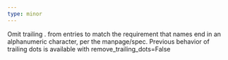 ```yaml
---
type: minor
---
```

Omit trailing . from entries to match the requirement that names end in an alphanumeric character, per the manpage/spec. Previous behavior of trailing dots is available with remove_trailing_dots=False